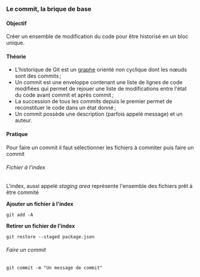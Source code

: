 ### Le commit, la brique de base

#### Objectif

Créer un ensemble de modification du code pour être historisé en un bloc unique.

#### Théorie

- L'historique de Git est un [graphe](https://fr.wikipedia.org/wiki/Th%C3%A9orie_des_graphes) orienté non cyclique dont les nœuds sont des commits ;
- Un commit est une enveloppe contenant une liste de lignes de code modifiées qui permet de rejouer une liste de modifications entre l'état du code avant commit et après commit ;
- La succession de tous les commits depuis le premier permet de reconstituer le code dans un état donné ;
- Un commit possède une description (parfois appelé message) et un auteur.

#### Pratique

Pour faire un commit il faut sélectionner les fichiers à commiter puis faire un commit

###### Fichier à l'index

L'index, aussi appelé _staging area_ représente l'ensemble des fichiers prêt à être commité

**Ajouter un fichier à l'index**

```
git add -A
```

**Retirer un fichier de l'index**

```
git restore --staged package.json
```

###### Faire un commit

```
git commit -m "Un message de commit"
```

